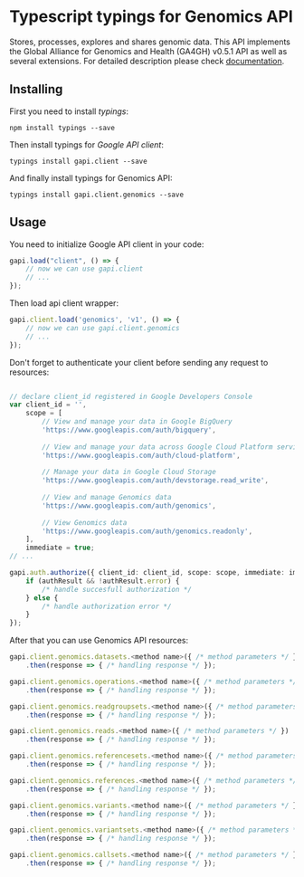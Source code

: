 # Typescript typings for Genomics API
Stores, processes, explores and shares genomic data. This API implements the Global Alliance for Genomics and Health (GA4GH) v0.5.1 API as well as several extensions.
For detailed description please check [documentation](https://cloud.google.com/genomics/).

## Installing

First you need to install *typings*:
```
npm install typings --save 
```

Then install typings for *Google API client*:
```
typings install gapi.client --save 
```

And finally install typings for Genomics API:
```
typings install gapi.client.genomics --save 
```

## Usage

You need to initialize Google API client in your code:
```typescript
gapi.load("client", () => { 
    // now we can use gapi.client
    // ... 
});
```

Then load api client wrapper:
```typescript
gapi.client.load('genomics', 'v1', () => {
    // now we can use gapi.client.genomics
    // ... 
});
```

Don't forget to authenticate your client before sending any request to resources:
```typescript

// declare client_id registered in Google Developers Console
var client_id = '',
    scope = [     
        // View and manage your data in Google BigQuery
        'https://www.googleapis.com/auth/bigquery',
    
        // View and manage your data across Google Cloud Platform services
        'https://www.googleapis.com/auth/cloud-platform',
    
        // Manage your data in Google Cloud Storage
        'https://www.googleapis.com/auth/devstorage.read_write',
    
        // View and manage Genomics data
        'https://www.googleapis.com/auth/genomics',
    
        // View Genomics data
        'https://www.googleapis.com/auth/genomics.readonly',
    ],
    immediate = true;
// ...

gapi.auth.authorize({ client_id: client_id, scope: scope, immediate: immediate }, authResult => {
    if (authResult && !authResult.error) {
        /* handle succesfull authorization */
    } else {
        /* handle authorization error */
    }
});            
```

After that you can use Genomics API resources:

```typescript
gapi.client.genomics.datasets.<method name>({ /* method parameters */ })
    .then(response => { /* handling response */ });

gapi.client.genomics.operations.<method name>({ /* method parameters */ })
    .then(response => { /* handling response */ });

gapi.client.genomics.readgroupsets.<method name>({ /* method parameters */ })
    .then(response => { /* handling response */ });

gapi.client.genomics.reads.<method name>({ /* method parameters */ })
    .then(response => { /* handling response */ });

gapi.client.genomics.referencesets.<method name>({ /* method parameters */ })
    .then(response => { /* handling response */ });

gapi.client.genomics.references.<method name>({ /* method parameters */ })
    .then(response => { /* handling response */ });

gapi.client.genomics.variants.<method name>({ /* method parameters */ })
    .then(response => { /* handling response */ });

gapi.client.genomics.variantsets.<method name>({ /* method parameters */ })
    .then(response => { /* handling response */ });

gapi.client.genomics.callsets.<method name>({ /* method parameters */ })
    .then(response => { /* handling response */ });
```
